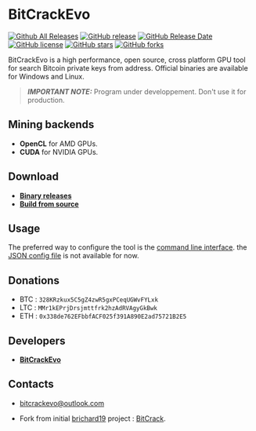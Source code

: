 # BitCrackEvo

[![Github All Releases](https://img.shields.io/github/downloads/BitCrackEvo/BitCrackEvo/total.svg)](https://github.com/BitCrackEvo/BitCrackEvo/releases)
[![GitHub release](https://img.shields.io/github/release/BitCrackEvo/BitCrackEvo/all.svg)](https://github.com/BitCrackEvo/BitCrackEvo/releases)
[![GitHub Release Date](https://img.shields.io/github/release-date/BitCrackEvo/BitCrackEvo.svg)](https://github.com/BitCrackEvo/BitCrackEvo/releases)
[![GitHub license](https://img.shields.io/github/license/BitCrackEvo/BitCrackEvo.svg)](https://github.com/BitCrackEvo/BitCrackEvo/blob/master/LICENSE)
[![GitHub stars](https://img.shields.io/github/stars/BitCrackEvo/BitCrackEvo.svg)](https://github.com/BitCrackEvo/BitCrackEvo/stargazers)
[![GitHub forks](https://img.shields.io/github/forks/BitCrackEvo/BitCrackEvo.svg)](https://github.com/BitCrackEvo/BitCrackEvo/network)

BitCrackEvo is a high performance, open source, cross platform GPU tool for search Bitcoin private keys from address. Official binaries are available for Windows and Linux.


> **_IMPORTANT NOTE:_**  Program under developpement. Don't use it for production.


## Mining backends
- **OpenCL** for AMD GPUs.
- **CUDA** for NVIDIA GPUs.

## Download
* **[Binary releases](https://github.com/BitCrackEvo/BitCrackEvo/releases)**
* **[Build from source](https://github.com/BitCrackEvo/BitCrackEvo/wiki/Build)**

## Usage
The preferred way to configure the tool is the [command line interface](https://github.com/BitCrackEvo/BitCrackEvo/wiki/Usage). the [JSON config file](https://github.com/BitCrackEvo/BitCrackEvo/wiki/Usage) is not available for now.

## Donations
* BTC : `328KRzkux5C5gZ4zwR5gxPCeqUGWvFYLxk`
* LTC : `MMr1kEPrjDrsjmttfrk2hzAdRVAgyGkBwk`
* ETH : `0x338de762EFbbfACF025f391A890E2ad75721B2E5`


## Developers
* **[BitCrackEvo](https://github.com/BitCrackEvo)**

## Contacts
* bitcrackevo@outlook.com

- Fork from initial [brichard19](https://github.com/brichard19) project : [BitCrack](https://github.com/brichard19/BitCrack).

<!--
**BitCrackEvo/BitCrackEvo** is a ✨ _special_ ✨ repository because its `README.md` (this file) appears on your GitHub profile.

Here are some ideas to get you started:

- 🔭 I’m currently working on ...
- 🌱 I’m currently learning ...
- 👯 I’m looking to collaborate on ...
- 🤔 I’m looking for help with ...
- 💬 Ask me about ...
- 📫 How to reach me: ...
- 😄 Pronouns: ...
- ⚡ Fun fact: ...
-->

